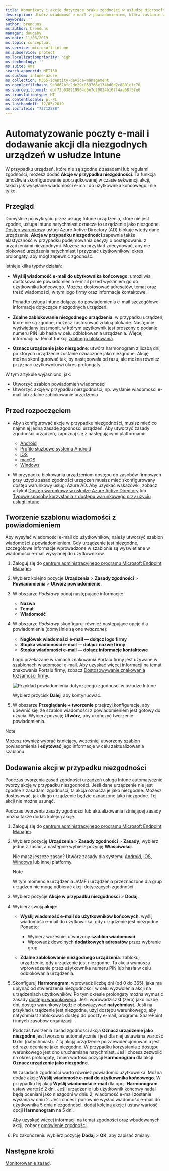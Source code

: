 ```yaml
---
title: Komunikaty i akcje dotyczące braku zgodności w usłudze Microsoft Intune — Azure | Microsoft Docs
description: Utwórz wiadomość e-mail z powiadomieniem, która zostanie wysłana do niezgodnych urządzeń. Dodaj akcje do wykonania po oznaczeniu urządzenia jako niezgodne, takie jak dodanie okresu prolongaty na zapewnienie zgodności lub utworzenie harmonogram w celu zablokowania dostępu, dopóki urządzenie nie będzie zgodne. Zrób to za pomocą usługi Microsoft Intune na platformie Azure.
keywords: ''
author: brenduns
ms.author: brenduns
manager: dougeby
ms.date: 11/06/2019
ms.topic: conceptual
ms.service: microsoft-intune
ms.subservice: protect
ms.localizationpriority: high
ms.technology: ''
ms.suite: ems
search.appverid: MET150
ms.custom: intune-azure
ms.collection: M365-identity-device-management
ms.openlocfilehash: 9e3867bfc2de29c059766e134bd0d2c8801e1c70
ms.sourcegitcommit: ebf72b038219904d6e7d20024b107f4aa68f57e6
ms.translationtype: HT
ms.contentlocale: pl-PL
ms.lasthandoff: 12/05/2019
ms.locfileid: "73712888"
---
```

# <a name="automate-email-and-add-actions-for-noncompliant-devices-in-intune"></a>Automatyzowanie poczty e-mail i dodawanie akcji dla niezgodnych urządzeń w usłudze Intune

W przypadku urządzeń, które nie są zgodne z zasadami lub regułami zgodności, możesz dodać **Akcje w przypadku niezgodności**. Ta funkcja umożliwia skonfigurowanie uporządkowanej w czasie sekwencji akcji, takich jak wysyłanie wiadomości e-mail do użytkownika końcowego i nie tylko.

## <a name="overview"></a>Przegląd

Domyślnie po wykryciu przez usługę Intune urządzenia, które nie jest zgodne, usługa Intune natychmiast oznacza to urządzenie jako niezgodne. [Dostęp warunkowy](https://docs.microsoft.com/azure/active-directory/active-directory-conditional-access-azure-portal) usługi Azure Active Directory (AD) blokuje wtedy dane urządzenie. **Akcja w przypadku niezgodności** zapewnia także elastyczność w przypadku podejmowania decyzji o postępowaniu z urządzeniami niezgodnymi. Możesz na przykład zdecydować, aby nie blokować urządzenia natychmiast i przyznać użytkownikowi okres prolongaty, aby mógł zapewnić zgodność.

Istnieje kilka typów działań:

- **Wyślij wiadomość e-mail do użytkownika końcowego**: umożliwia dostosowanie powiadomienia e-mail przed wysłaniem go do użytkownika końcowego. Możesz dostosować adresatów, temat oraz treść wiadomości, w tym logo firmy oraz informacje kontaktowe.

    Ponadto usługa Intune dołącza do powiadomienia e-mail szczegółowe informacje dotyczące niezgodnych urządzeń.

- **Zdalne zablokowanie niezgodnego urządzenia**: w przypadku urządzeń, które nie są zgodne, możesz zastosować zdalną blokadę. Następnie wyświetlany jest monit, w którym użytkownik jest proszony o podanie numeru PIN lub hasła w celu odblokowania urządzenia. Więcej informacji na temat funkcji [zdalnego blokowania](../remote-actions/device-remote-lock.md).

- **Oznacz urządzenie jako niezgodne**: utwórz harmonogram z liczbą dni, po których urządzenie zostanie oznaczone jako niezgodne. Akcję można skonfigurować tak, by następowała od razu, ale można również przyznać użytkownikowi okres prolongaty.

W tym artykule wyjaśniono, jak:

- Utworzyć szablon powiadomień wiadomości
- Utworzyć akcję w przypadku niezgodności, np. wysłanie wiadomości e-mail lub zdalne zablokowanie urządzenia


## <a name="before-you-begin"></a>Przed rozpoczęciem

- Aby skonfigurować akcje w przypadku niezgodności, musisz mieć co najmniej jedną zasadę zgodności urządzeń. Aby utworzyć zasady zgodności urządzeń, zapoznaj się z następującymi platformami:

  - [Android](compliance-policy-create-android.md)
  - [Profile służbowe systemu Android](compliance-policy-create-android-for-work.md)
  - [iOS](compliance-policy-create-ios.md)
  - [macOS](compliance-policy-create-mac-os.md)
  - [Windows](compliance-policy-create-windows.md)

- W przypadku blokowania urządzeniom dostępu do zasobów firmowych przy użyciu zasad zgodności urządzeń musisz mieć skonfigurowany dostęp warunkowy usługi Azure AD. Aby uzyskać wskazówki, zobacz artykuł [Dostęp warunkowy w usłudze Azure Active Directory](https://docs.microsoft.com/azure/active-directory/active-directory-conditional-access-azure-portal) lub [Typowe sposoby korzystania z dostępu warunkowego przy użyciu usługi Intune](conditional-access-intune-common-ways-use.md).

## <a name="create-a-notification-message-template"></a>Tworzenie szablonu wiadomości z powiadomieniem

Aby wysyłać wiadomości e-mail do użytkowników, należy utworzyć szablon wiadomości z powiadomieniem. Gdy urządzenie jest niezgodne, szczegółowe informacje wprowadzone w szablonie są wyświetlane w wiadomości e-mail wysyłanej do użytkowników.

1. Zaloguj się do [centrum administracyjnego programu Microsoft Endpoint Manager](https://go.microsoft.com/fwlink/?linkid=2109431).
2. Wybierz kolejno pozycje **Urządzenia** > **Zasady zgodności** > **Powiadomienia** > **Utwórz powiadomienie**.
3. W obszarze *Podstawy* podaj następujące informacje:

   - **Nazwa**
   - **Temat**
   - **Wiadomość**

4. W obszarze *Podstawy* skonfiguruj również następujące opcje dla powiadomienia (domyślnie są one *włączone*):

   - **Nagłówek wiadomości e-mail — dołącz logo firmy**
   - **Stopka wiadomości e-mail — dołącz nazwę firmy**
   - **Stopka wiadomości e-mail — dołącz informacje kontaktowe**

   Logo przekazane w ramach znakowania Portalu firmy jest używane w szablonach wiadomości e-mail. Aby uzyskać więcej informacji na temat znakowania Portalu firmy, zobacz [Dostosowywanie znakowania tożsamości firmy](../apps/company-portal-app.md#company-identity-branding-customization).

   ![Przykład powiadomienia dotyczącego zgodności w usłudze Intune](./media/actions-for-noncompliance/actionsfornoncompliance-1.PNG)

   Wybierz przycisk **Dalej**, aby kontynuować.

5. W obszarze **Przeglądanie + tworzenie** przejrzyj konfiguracje, aby upewnić się, że szablon wiadomości z powiadomieniem jest gotowy do użycia. Wybierz pozycję **Utwórz**, aby ukończyć tworzenie powiadomienia.

> [!NOTE]
> Możesz również wybrać istniejący, wcześniej utworzony szablon powiadomienia i **edytować** jego informacje w celu zaktualizowania szablonu.

## <a name="add-actions-for-noncompliance"></a>Dodawanie akcji w przypadku niezgodności

Podczas tworzenia zasad zgodności urządzeń usługa Intune automatycznie tworzy akcję w przypadku niezgodności. Jeśli dane urządzenie nie jest zgodne z zasadami zgodności, ta akcja oznacza je jako niezgodne. Możesz dostosować, jak długo urządzenie będzie oznaczone jako niezgodne. Tej akcji nie można usunąć.

Podczas tworzenia zasady zgodności lub aktualizowania istniejącej zasady można także dodać kolejną akcję.

1. Zaloguj się do [centrum administracyjnego programu Microsoft Endpoint Manager](https://go.microsoft.com/fwlink/?linkid=2109431).

2. Wybierz pozycję **Urządzenia** > **Zasady zgodności** > **Zasady**, wybierz jedne z zasad, a następnie wybierz pozycję **Właściwości**.

   Nie masz jeszcze zasad? Utwórz zasady dla systemu [Android](compliance-policy-create-android.md), [iOS](compliance-policy-create-ios.md), [Windows](compliance-policy-create-windows.md) lub innej platformy.

   > [!NOTE]
   > W tym momencie urządzenia JAMF i urządzenia przeznaczone dla grup urządzeń nie mogą odbierać akcji dotyczących zgodności.

3. Wybierz pozycje **Akcje w przypadku niezgodności** > **Dodaj**.

4. Wybierz swoją **akcję**:

   - **Wyślij wiadomość e-mail do użytkowników końcowych**: wyślij wiadomość e-mail do użytkownika, gdy urządzenie jest niezgodne. Ponadto:
     - Wybierz wcześniej utworzony **szablon wiadomości**
     - Wprowadź dowolnych **dodatkowych adresatów** przez wybranie grup

   - **Zdalne zablokowanie niezgodnego urządzenia**: zablokuj urządzenie, gdy urządzenie jest niezgodne. Ta akcja wymusza wprowadzenie przez użytkownika numeru PIN lub hasła w celu odblokowania urządzenia.

5. Skonfiguruj **Harmonogram**: wprowadź liczbę dni (od 0 do 365), jaka ma upłynąć od stwierdzenia niezgodności, w celu wyzwolenia akcji na urządzeniach użytkowników. Po tym okresie prolongaty można wymusić zasady [dostępu warunkowego](conditional-access-intune-common-ways-use.md). Jeśli wprowadzisz **0** (zero) jako liczbę dni, dostęp warunkowy będzie obowiązywać **natychmiast**. Jeśli na przykład urządzenie jest niezgodne, użyj dostępu warunkowego, aby natychmiast zablokować dostęp do poczty e-mail, programu SharePoint i innych zasobów organizacji.

   Podczas tworzenia zasad zgodności akcja **Oznacz urządzenie jako niezgodne** jest tworzona automatycznie i jest dla niej ustawiana wartość **0** dni (natychmiast). Z tą akcją urządzenie po zaewidencjonowaniu jest od razu oceniane jako niezgodne. W przypadku korzystania z dostępu warunkowego jest ono uruchamiane natychmiast. Jeśli chcesz zezwolić na okres prolongaty, zmień wartość pozycji **Harmonogram** dla akcji **Oznacz urządzenie jako niezgodne**.

   W zasadach zgodności warto również powiadomić użytkownika. Można dodać akcję **Wyślij wiadomość e-mail do użytkownika końcowego**. W przypadku tej akcji **Wyślij wiadomość e-mail** dla opcji **Harmonogram** ustaw wartość 2 dni. Jeśli urządzenie lub użytkownik końcowy nadal będą oceniani jako niezgodni w dniu 2, wiadomość e-mail zostanie wysłana w dniu 2. Jeśli chcesz ponownie wysłać wiadomość e-mail do użytkownika 5 dnia niezgodności, dodaj kolejną akcję i ustaw wartość opcji **Harmonogram** na 5 dni.

   Aby uzyskać więcej informacji na temat zgodności oraz wbudowanych akcji, zobacz [omówienie zgodności](device-compliance-get-started.md).

6. Po zakończeniu wybierz pozycję **Dodaj** > **OK**, aby zapisać zmiany.

## <a name="next-steps"></a>Następne kroki

[Monitorowanie zasad](compliance-policy-monitor.md).

